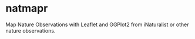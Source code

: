 # natmapr
Map Nature Observations with Leaflet and GGPlot2 from iNaturalist or other nature observations.
